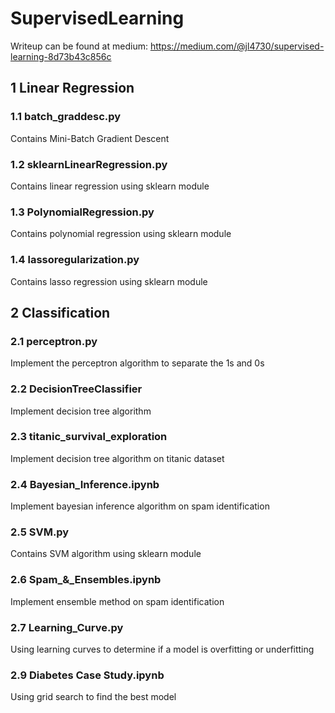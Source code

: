 # SupervisedLearning

Writeup can be found at medium: https://medium.com/@jl4730/supervised-learning-8d73b43c856c

## 1 Linear Regression
### 1.1 batch_graddesc.py
Contains Mini-Batch Gradient Descent 

### 1.2 sklearnLinearRegression.py
Contains linear regression using sklearn module

### 1.3 PolynomialRegression.py
Contains polynomial regression using sklearn module

### 1.4 lassoregularization.py
Contains lasso regression using sklearn module

## 2 Classification
### 2.1 perceptron.py
Implement the perceptron algorithm to separate the 1s and 0s

### 2.2 DecisionTreeClassifier
Implement decision tree algorithm

### 2.3 titanic_survival_exploration
Implement decision tree algorithm on titanic dataset

### 2.4 Bayesian_Inference.ipynb
Implement bayesian inference algorithm on spam identification

### 2.5 SVM.py
Contains SVM algorithm using sklearn module

### 2.6 Spam_&_Ensembles.ipynb
Implement ensemble method on spam identification

### 2.7 Learning_Curve.py
Using learning curves to determine if a model is overfitting or underfitting

### 2.9 Diabetes Case Study.ipynb
Using grid search to find the best model



